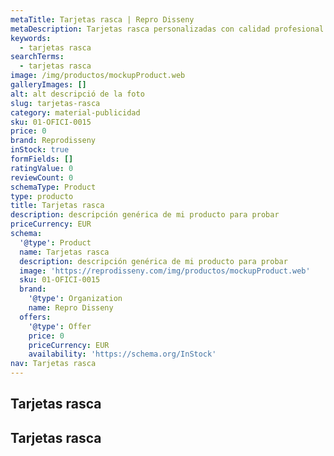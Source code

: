 ```yaml
---
metaTitle: Tarjetas rasca | Repro Disseny
metaDescription: Tarjetas rasca personalizadas con calidad profesional en Cataluña.
keywords:
  - tarjetas rasca
searchTerms:
  - tarjetas rasca
image: /img/productos/mockupProduct.web
galleryImages: []
alt: alt descripció de la foto
slug: tarjetas-rasca
category: material-publicidad
sku: 01-OFICI-0015
price: 0
brand: Reprodisseny
inStock: true
formFields: []
ratingValue: 0
reviewCount: 0
schemaType: Product
type: producto
title: Tarjetas rasca
description: descripción genérica de mi producto para probar
priceCurrency: EUR
schema:
  '@type': Product
  name: Tarjetas rasca
  description: descripción genérica de mi producto para probar
  image: 'https://reprodisseny.com/img/productos/mockupProduct.web'
  sku: 01-OFICI-0015
  brand:
    '@type': Organization
    name: Repro Disseny
  offers:
    '@type': Offer
    price: 0
    priceCurrency: EUR
    availability: 'https://schema.org/InStock'
nav: Tarjetas rasca
---
```


## Tarjetas rasca

## Tarjetas rasca
